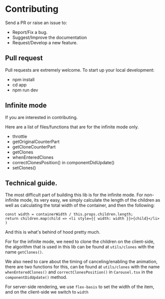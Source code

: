 # Contributing

Send a PR or raise an issue to:

- Report/Fix a bug.
- Suggest/Improve the documentation
- Request/Develop a new feature.

## Pull request

Pull requests are extremely welcome. To start up your local development:

- npm install
- cd app
- npm run dev

## Infinite mode

If you are interested in contributing.

Here are a list of files/functions that are for the infinite mode only.

- throttle
- getOriginalCounterPart
- getCloneCounterPart
- getClones
- whenEnteredClones
- correctClonesPosition() in componentDidUpdate()
- setClones()

## Technical guide.

The most difficult part of building this lib is for the infinite mode. For non-infinite mode, its very easy, we simply calculate the length of the children as well as calculating the total width of the container, and then the following:

```
const width = containerWidth / this.props.children.length;
return children.map(child => <li style={{ width: width }}>{child}</li> )
```

And this is what's behind of hood pretty much.

For for the infinite mode, we need to clone the children on the client-side, the algorithm that is used in this lib can be found at `utils/clones` with the name `getClones()`.

We also need to care about the timing of canceling/enabling the animation, there are two functions for this, can be found at `utils/clones` with the name `whenEnteredClones()` and `correctClonesPosition()` in `Carousel.tsx` in the `componentDidUpdate()` method.

For server-side rendering, we use `flex-basis` to set the width of the item, and on the client-side we switch to `width`
